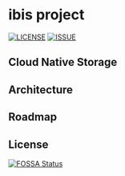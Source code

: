 # ibis project

[![LICENSE](https://img.shields.io/github/license/wanglei4687/ibis)](LICENSE)
[![ISSUE](https://img.shields.io/github/issues/wanglei4687/ibis)](ISSUE)


## Cloud Native Storage

## Architecture

## Roadmap

## License

[![FOSSA Status](https://app.fossa.com/api/projects/git%2Bgithub.com%2Fwanglei4687%2Fibis.svg?type=large)](https://app.fossa.com/projects/git%2Bgithub.com%2Fwanglei4687%2Fibis?ref=badge_large)
